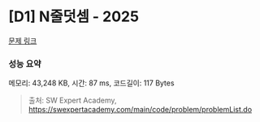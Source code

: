 # [D1] N줄덧셈 - 2025 

[문제 링크](https://swexpertacademy.com/main/code/problem/problemDetail.do?contestProbId=AV5QFZtaAscDFAUq) 

### 성능 요약

메모리: 43,248 KB, 시간: 87 ms, 코드길이: 117 Bytes



> 출처: SW Expert Academy, https://swexpertacademy.com/main/code/problem/problemList.do